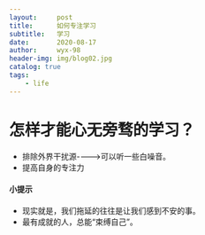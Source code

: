 ```yaml
---
layout:     post
title:      如何专注学习
subtitle:   学习
date:       2020-08-17
author:     wyx-98
header-img: img/blog02.jpg
catalog: true
tags:
    - life
---
```

# 怎样才能心无旁骛的学习？

* 排除外界干扰源---->可以听一些白噪音。
* 提高自身的专注力
#### 小提示
* 现实就是，我们拖延的往往是让我们感到不安的事。
* 最有成就的人，总能“束缚自己”。